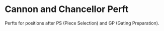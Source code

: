 # Cannon and Chancellor Perft

Perfts for positions after PS (Piece Selection) and GP (Gating Preparation).
